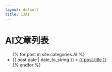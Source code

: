 ```yaml
---
layout: default
title: 13AI
---
```


<div id="home">
    <h1>AI文章列表</h1>
    <ul class="posts">
        {% for post in site.categories.AI %}
        <li><span>{{ post.date | date_to_string }}</span> &raquo; <a href="{{ post.url }}">{{ post.title }}</a></li>
        {% endfor %}
    </ul>
</div>
